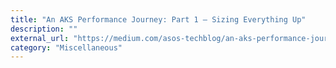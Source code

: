 ```yaml
---
title: "An AKS Performance Journey: Part 1 — Sizing Everything Up"
description: ""
external_url: "https://medium.com/asos-techblog/an-aks-performance-journey-part-1-sizing-everything-up-ee6d2346ea99"
category: "Miscellaneous"
---
```

